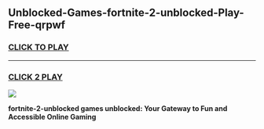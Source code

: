 
## Unblocked-Games-fortnite-2-unblocked-Play-Free-qrpwf
<h3>
<a href="https://premium76.site?title=fortnite-2-unblocked&ref=12A">CLICK TO PLAY</a></h3>
<hr>

<h3>
<a href="https://premium76.site?title=fortnite-2-unblocked&ref=12A">CLICK 2 PLAY</a>
  
</h3>

<a href="https://premium76.site?title=fortnite-2-unblocked&ref=12A"><img src="https://clearcache.store/games.png"></a>


**fortnite-2-unblocked games unblocked: Your Gateway to Fun and Accessible Online Gaming**
